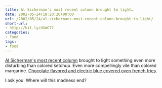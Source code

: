 ```yaml
---
title: Al Sicherman’s most recent column brought to light…
date: 2002-05-24T18:20:20+00:00
url: /2002/05/24/al-sichermans-most-recent-column-brought-to-light/
short-url:
- http://bit.ly/dGmC77
categories:
- Food
tags:
- food
---
```

[Al Sicherman's most recent column](http://www.startribune.com/stories/404/2840662.html) brought to light something even more disturbing than colored ketchup. Even more compellingly vile than colored margarine. [Chocolate flavored and electric blue covered oven french fries](http://www.nick.com/ads/oreida).

I ask you: Where will this madness end?